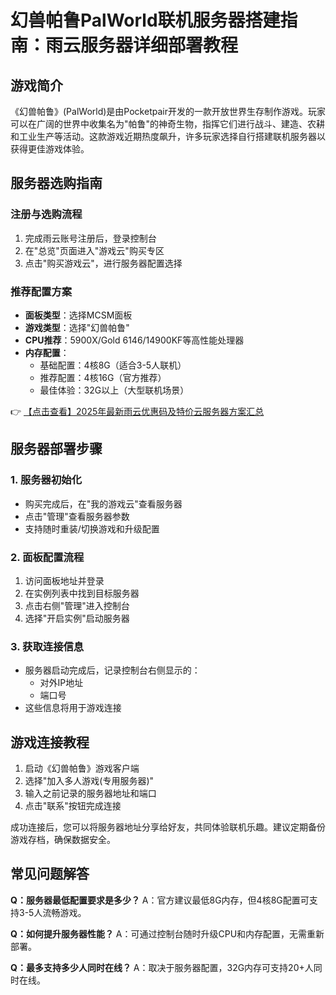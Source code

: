 # 幻兽帕鲁PalWorld联机服务器搭建指南：雨云服务器详细部署教程

## 游戏简介
《幻兽帕鲁》(PalWorld)是由Pocketpair开发的一款开放世界生存制作游戏。玩家可以在广阔的世界中收集名为"帕鲁"的神奇生物，指挥它们进行战斗、建造、农耕和工业生产等活动。这款游戏近期热度飙升，许多玩家选择自行搭建联机服务器以获得更佳游戏体验。

## 服务器选购指南
### 注册与选购流程
1. 完成雨云账号注册后，登录控制台
2. 在"总览"页面进入"游戏云"购买专区
3. 点击"购买游戏云"，进行服务器配置选择

### 推荐配置方案
- **面板类型**：选择MCSM面板
- **游戏类型**：选择"幻兽帕鲁"
- **CPU推荐**：5900X/Gold 6146/14900KF等高性能处理器
- **内存配置**：
  - 基础配置：4核8G（适合3-5人联机）
  - 推荐配置：4核16G（官方推荐）
  - 最佳体验：32G以上（大型联机场景）

👉 [【点击查看】2025年最新雨云优惠码及特价云服务器方案汇总](https://bit.ly/RainYun)

## 服务器部署步骤
### 1. 服务器初始化
- 购买完成后，在"我的游戏云"查看服务器
- 点击"管理"查看服务器参数
- 支持随时重装/切换游戏和升级配置

### 2. 面板配置流程
1. 访问面板地址并登录
2. 在实例列表中找到目标服务器
3. 点击右侧"管理"进入控制台
4. 选择"开启实例"启动服务器

### 3. 获取连接信息
- 服务器启动完成后，记录控制台右侧显示的：
  - 对外IP地址
  - 端口号
- 这些信息将用于游戏连接

## 游戏连接教程
1. 启动《幻兽帕鲁》游戏客户端
2. 选择"加入多人游戏(专用服务器)"
3. 输入之前记录的服务器地址和端口
4. 点击"联系"按钮完成连接

成功连接后，您可以将服务器地址分享给好友，共同体验联机乐趣。建议定期备份游戏存档，确保数据安全。

## 常见问题解答
**Q：服务器最低配置要求是多少？**
A：官方建议最低8G内存，但4核8G配置可支持3-5人流畅游戏。

**Q：如何提升服务器性能？**
A：可通过控制台随时升级CPU和内存配置，无需重新部署。

**Q：最多支持多少人同时在线？**
A：取决于服务器配置，32G内存可支持20+人同时在线。